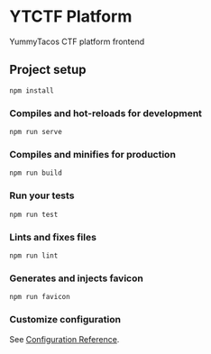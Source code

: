 # YTCTF Platform
YummyTacos CTF platform frontend

## Project setup
```
npm install
```

### Compiles and hot-reloads for development
```
npm run serve
```

### Compiles and minifies for production
```
npm run build
```

### Run your tests
```
npm run test
```

### Lints and fixes files
```
npm run lint
```

### Generates and injects favicon
```
npm run favicon
```

### Customize configuration
See [Configuration Reference](https://cli.vuejs.org/config/).
